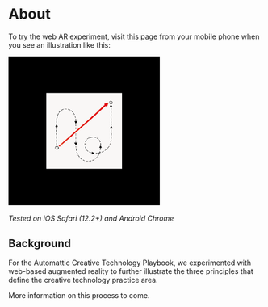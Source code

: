 # About
To try the web AR experiment, visit [this page](https://automattic.github.io/creative-technology-playbook/index.html) from your mobile phone when you see an illustration like this: 

<img src="/assets/marker_example.png" alt="Example AR.js Marker" width="300">

_Tested on iOS Safari (12.2+) and Android Chrome_

## Background
For the Automattic Creative Technology Playbook, we experimented with web-based augmented reality to further illustrate the three principles that define the creative technology practice area. 

More information on this process to come.
